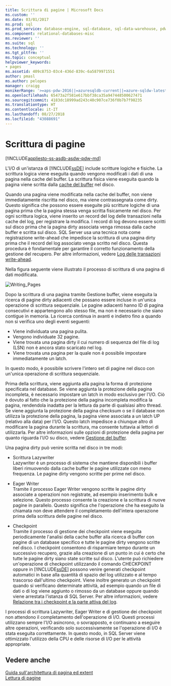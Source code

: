 ```yaml
---
title: Scrittura di pagine | Microsoft Docs
ms.custom: ''
ms.date: 03/01/2017
ms.prod: sql
ms.prod_service: database-engine, sql-database, sql-data-warehouse, pdw
ms.component: relational-databases-misc
ms.reviewer: ''
ms.suite: sql
ms.technology: ''
ms.tgt_pltfrm: ''
ms.topic: conceptual
helpviewer_keywords:
- pages
ms.assetid: 409c8753-03c4-436d-839c-6a5879971551
author: pmasl
ms.author: pelopes
manager: craigg
monikerRange: '>=aps-pdw-2016||=azuresqldb-current||=azure-sqldw-latest||>=sql-server-2016||=sqlallproducts-allversions||>=sql-server-linux-2017||=azuresqldb-mi-current'
ms.openlocfilehash: 65473a2f581e617bbf38ca35a947448500627471
ms.sourcegitcommit: 4183dc18999ad243c40c907ce736f0b7b7f98235
ms.translationtype: HT
ms.contentlocale: it-IT
ms.lasthandoff: 08/27/2018
ms.locfileid: "43088691"
---
```

# <a name="writing-pages"></a>Scrittura di pagine
[!INCLUDE[appliesto-ss-asdb-asdw-pdw-md](../includes/appliesto-ss-asdb-asdw-pdw-md.md)]

L'I/O di un'istanza di [!INCLUDE[ssDE](../includes/ssde-md.md)] include scritture logiche e fisiche. La scrittura logica viene eseguita quando vengono modificati i dati di una pagina nella cache del buffer. La scrittura fisica viene eseguita quando la pagina viene scritta dalla [cache del buffer](../relational-databases/memory-management-architecture-guide.md) nel disco.

Quando una pagina viene modificata nella cache del buffer, non viene immediatamente riscritta nel disco, ma viene contrassegnata come dirty. Questo significa che possono essere eseguite più scritture logiche di una pagina prima che la pagina stessa venga scritta fisicamente nel disco. Per ogni scrittura logica, viene inserito un record del log delle transazioni nella cache del log, per registrare la modifica. I record di log devono essere scritti sul disco prima che la pagina dirty associata venga rimossa dalla cache buffer e scritta sul disco. SQL Server usa una tecnica nota come registrazione write-ahead che impedisce la scrittura di una pagina dirty prima che il record del log associato venga scritto nel disco. Questa procedura è fondamentale per garantire il corretto funzionamento della gestione del recupero. Per altre informazioni, vedere [Log delle transazioni write-ahead](../relational-databases/sql-server-transaction-log-architecture-and-management-guide.md).

Nella figura seguente viene illustrato il processo di scrittura di una pagina di dati modificata.

![Writing_Pages](../relational-databases/media/writing-pages.gif)

Dopo la scrittura di una pagina tramite Gestione buffer, viene eseguita la ricerca di pagine dirty adiacenti che possano essere incluse in un'unica operazione di scrittura sequenziale. Le pagine adiacenti hanno ID di pagina consecutivi e appartengono allo stesso file, ma non è necessario che siano contigue in memoria. La ricerca continua in avanti e indietro fino a quando non si verifica uno degli eventi seguenti:

 * Viene individuata una pagina pulita.
 * Vengono individuate 32 pagine.
 * Viene trovata una pagina dirty il cui numero di sequenza del file di log (LSN) non è ancora stato scaricato nel log.
 * Viene trovata una pagina per la quale non è possibile impostare immediatamente un latch.

In questo modo, è possibile scrivere l'intero set di pagine nel disco con un'unica operazione di scrittura sequenziale. 

Prima della scrittura, viene aggiunta alla pagina la forma di protezione specificata nel database. Se viene aggiunta la protezione della pagina incompleta, è necessario impostare un latch in modo esclusivo per l'I/O. Ciò è dovuto al fatto che la protezione della pagina incompleta modifica la pagina, rendendola inadatta per la lettura da parte di qualsiasi altro thread. Se viene aggiunta la protezione della pagina checksum o se il database non utilizza la protezione della pagina, la pagina viene associata a un latch UP (relativo alla data) per l'I/O. Questo latch impedisce a chiunque altro di modificare la pagina durante la scrittura, ma consente tuttavia ai lettori di utilizzarla. Per altre informazioni sulle opzioni di protezione della pagina per quanto riguarda l'I/O su disco, vedere [Gestione del buffer](../relational-databases/memory-management-architecture-guide.md).

Una pagina dirty può venire scritta nel disco in tre modi: 

* Scrittura Lazywriter   
 Lazywriter è un processo di sistema che mantiene disponibili i buffer liberi rimuovendo dalla cache buffer le pagine utilizzate con meno frequenza. Le pagine dirty vengono scritte per prime nel disco. 

* Eager Writer   
 Tramite il processo Eager Writer vengono scritte le pagine dirty associate a operazioni non registrate, ad esempio inserimento bulk e selezione. Questo processo consente la creazione e la scrittura di nuove pagine in parallelo. Questo significa che l'operazione che ha eseguito la chiamata non deve attendere il completamento dell'intera operazione prima della scrittura delle pagine nel disco.

* Checkpoint   
 Tramite il processo di gestione dei checkpoint viene eseguita periodicamente l'analisi della cache buffer alla ricerca di buffer con pagine di un database specifico e tutte le pagine dirty vengono scritte nel disco. I checkpoint consentono di risparmiare tempo durante un successivo recupero, grazie alla creazione di un punto in cui è certo che tutte le pagine dirty siano state scritte sul disco. L'utente può richiedere un'operazione di checkpoint utilizzando il comando CHECKPOINT oppure in [!INCLUDE[ssDE](../includes/ssde-md.md)] possono venire generati checkpoint automatici in base alla quantità di spazio del log utilizzato e al tempo trascorso dall'ultimo checkpoint. Viene inoltre generato un checkpoint quando si verificano determinate attività, ad esempio quando un file di dati o di log viene aggiunto o rimosso da un database oppure quando viene arrestata l'istanza di SQL Server. Per altre informazioni, vedere [Relazione tra i checkpoint e la parte attiva del log](../relational-databases/sql-server-transaction-log-architecture-and-management-guide.md).

I processi di scrittura Lazywriter, Eager Writer e di gestione dei checkpoint non attendono il completamento dell'operazione di I/O. Questi processi utilizzano sempre l'I/O asincrono, o sovrapposto, e continuano a eseguire altre operazioni, verificando solo successivamente se l'operazione di I/O è stata eseguita correttamente. In questo modo, in SQL Server viene ottimizzato l'utilizzo della CPU e delle risorse di I/O per le attività appropriate.

## <a name="see-also"></a>Vedere anche
[Guida sull'architettura di pagina ed extent](../relational-databases/pages-and-extents-architecture-guide.md)   
 [Lettura di pagine](../relational-databases/reading-pages.md)
